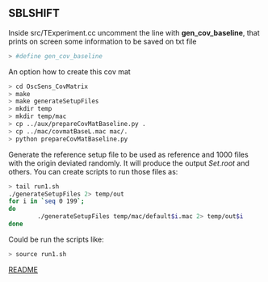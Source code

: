 ## SBLSHIFT

Inside src/TExperiment.cc
uncomment the line with **gen_cov_baseline**, that prints on screen some information to be saved on txt file

```bash
> #define gen_cov_baseline 
```

An option how to create this cov mat
```bash
> cd OscSens_CovMatrix 
> make
> make generateSetupFiles
> mkdir temp
> mkdir temp/mac
> cp ../aux/prepareCovMatBaseline.py .
> cp ../mac/covmatBaseL.mac mac/.
> python prepareCovMatBaseline.py
```


Generate the reference setup file to be used as reference and 1000 files with the origin deviated randomly. It will produce the output *Set.root* and others.
You can create scripts to run those files as:

```bash
> tail run1.sh
./generateSetupFiles 2> temp/out
for i in `seq 0 199`;
do
        ./generateSetupFiles temp/mac/default$i.mac 2> temp/out$i
done
```
Could be run the scripts like:
```bash
> source run1.sh
```
[README](../Readme.md)
